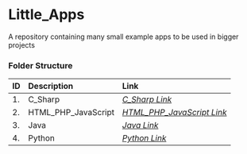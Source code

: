 # Little_Apps
A repository containing many small example apps to be used in bigger projects

### Folder Structure

|ID|Description|Link|
| :------------| :------------ | :------------ |
|1.|C_Sharp|*[C_Sharp Link](https://github.com/Cale-Torino/Little_Apps/tree/main/1.%20C_Sharp)*|
|2.|HTML_PHP_JavaScript|*[HTML_PHP_JavaScript Link](https://github.com/Cale-Torino/Little_Apps/tree/main/2.%20HTML_PHP_JavaScript)*|
|3.|Java|*[Java Link](https://github.com/Cale-Torino/Little_Apps/tree/main/3.%20Java)*|
|4.|Python|*[Python Link](https://github.com/Cale-Torino/Little_Apps/tree/main/4.%20Python)*|